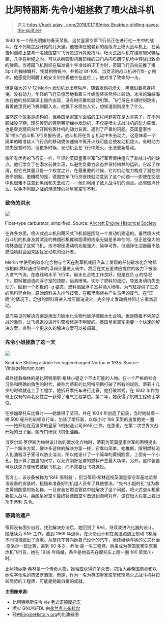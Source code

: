 # 比阿特丽斯·先令小姐拯救了喷火战斗机

> 原文:[https://hack aday . com/2018/01/16/miss-Beatrice-shilling-saves-the-spitfire/](https://hackaday.com/2018/01/16/miss-beatrice-shilling-saves-the-spitfire/)

1940 年一个阳光明媚的春天早晨，这位皇家空军飞行员正在进行他一生中的战斗。在不列颠之战开始的几天里，他被绑在他崭新的超级海上喷火战斗机上，在英吉利海峡上空与一名德国空军飞行员进行殊死搏斗。喷火式战斗机在梅塞施米特后面，几乎在射程之内，可以从椭圆形机翼前缘的四门~~八门~~布朗宁机枪中释放出致命的弹幕。当德国飞机刚好在瞄准镜十字准线的正下方时，英国飞行员向前推了推 Spit 的棒棒糖杆，使其稍稍俯冲，并掠过 Bf-109。当灵活的战斗机进行负- *g* 俯冲，他感觉到肩膀上的安全带拉着他坐在座位上，他对准了致命的一击。

但是强大的 V-12 Merlin 发动机发出劈啪声，随着发动机熄火，黑烟沿着机身拖曳。没有动力，年轻的飞行员惊恐地看着三叶螺旋桨突然停止转动。冰冷的海峡海水在他的挡风玻璃上隐约出现，没有时间重新启动引擎。飞行员在关键时刻跳伞，看着他漂亮的飞机侧翻入水，他飘下水面加入它，想知道刚刚发生了什么。

虽然这个故事是虚构的，但英国皇家空军面临的工程问题实在是太真实了。在不列颠战役早期，现在传奇的劳斯莱斯梅林发动机，不仅是喷火式战斗机的动力装置，也是霍克飓风和兰开斯特轰炸机的动力装置，遇到了严重的问题。英国皇家空军“喷火”战斗机飞行员报告说，战斗机将在负 g 机动中失去动力，这意味着一个简单的瞄准敌人飞行员的移动或快速俯冲离开火线可能会使发动机熄火。有时动力损失是暂时的，但更多时候，发动机会在飞行中熄火，无法重新启动。

像所有优秀的飞行员一样，年轻的英国皇家空军飞行军官很快适应了新战斗机的缺点。他们学会了在潜水前做半滚，以避免负重力姿态并保持梅林的运转。它起了作用，但它充其量只是一个权宜之计，在最重要的时候，它对机动能力构成了潜在的致命限制。更糟糕的是，德国空军飞行员很快就注意到了这个问题——即使在空战中也很难不注意到黑烟和失去动力——他们利用了敌人战斗机的弱点。必须做点什么，以免不列颠之战的潮流转向对皇家空军不利。

### 致命的洪水

[![](../Images/fbd4392f26513de34017e0e54b520049.png)](https://hackaday.com/wp-content/uploads/2018/01/fig030-themed.jpg)

Float-type carburetor, simplified. Source: [Aircraft Engine Historical Society](http://www.enginehistory.org/Accessories/HxFuelSys/FuelSysHx04.shtml)

在许多方面，喷火式战斗机和飓风式飞机都是围绕一个发动机建造的。虽然喷火式战斗机的机身及其漂亮的椭圆形机翼和圆滑的线条无疑是革命性的，但正是强大的梅林造就了这架飞机。液冷增压发动机功能强大、简单可靠，但选择化油器而不是燃油喷射会回来困扰发动机的设计者。

Merlin 中使用的碳水化合物与今天在割草机或旧汽车上发现的任何碳水化合物都很相似:燃料通过简单的浮阀计量进入碗中，然后在文丘里效应提供的吸力下被吸入进气气流。在直线和水平飞行中，碳水化合物工作良好。但是在负 g 的情况下，燃料被迫流向浮子室的顶部，远离喷嘴，切断了燃料的流动，导致发动机失去动力。回到一个积极的- *g* 姿态，燃料溅回浮子室并涌入喷嘴，为气缸提供了过浓的燃料混合物。原始燃料进入排气歧管，在那里燃烧并产生乌黑的废气。在“正确”的情况下，足够的燃料将进入增压器淹没它，完全停止发动机并阻止它重新启动。

显而易见的解决方案是用压力碳水化合物代替浮碗碳水化合物。但是随着不列颠之战的激烈，让飞机退役进行引擎检修是不明智的。英国皇家空军需要一个快速的解决方案，直到一个更永久的解决方案可以被部署。

### 先令小姐拯救了这一天

[![](../Images/d76b53c087f3b4b27b233aacca3b4d77.png)](https://hackaday.com/wp-content/uploads/2017/12/shilling031.jpg)

Beatrice Shilling astride her supercharged Norton in 1935\. Source: [VintageNorton.com](http://www.vintagenorton.com/2016/01/beatrice-shilling.html)

最终拯救梅林的是比阿特丽斯·希林小姐这个不太可能的人物。在一个严格的社会习俗和明确的角色的时代，被称为蒂莉的比阿特丽斯打破了所有的规则。蒂莉十几岁的时候就迷上了工程学，她拆开摩托车进行比赛，她打破常规，在 1932 年作为班上仅有的两名女性之一获得了电气工程学位。第二年，她获得了机械工程硕士学位。

在参加摩托车比赛时——她赢得了奖项，并在 1934 年创造了记录，当时她骑着一辆 500 毫升的诺顿自行车，加装了增压器，以每小时 106 英里的速度跑完一圈——她开始在范堡罗的皇家飞机制造公司(RAE)工作。在那里，在第二次世界大战开始的日子里，她专门研究飞机化油器。

当罗尔斯·罗伊斯为梅林设计新的碳水化合物时，蒂莉为英国皇家空军的困境提出了一个解决方案，像许多这样的解决方案一样，它看似简单。她推断，限制燃料流入化油器浮子室可以防止溢流，所以她设计了一个简单的黄铜圆盘，上面有一个小孔。她计算了圆盘的尺寸，以允许刚好足够的燃料产生最大功率。另外，这种装置可以快速方便地安装到飞机上，而不需要让飞机退役。

官方上，该设备被称为“RAE 限制器”，但当蒂莉·希林巡视英国皇家空军基地监督该设备的安装时，粗糙和准备好的机组人员有了其他想法。“先令小姐的孔”成为救生黄铜圆盘的新名称，一旦安装在燃油管路中就解决了这个问题。喷火式战斗机重新投入战斗，英国皇家空军最终将德国空军击退到海峡对岸，这在很大程度上要归功于蒂利·先令。

### 蒂莉的遗产

蒂莉没有固步自封。找到解决办法后，她回到了 RAE，继续改进汽化器的设计。她继续为 RAE 工作，直到 1969 年退休，在火箭设计和在潮湿跑道上制动飞机等不同领域做出了贡献。从摩托车转向她自己设计的汽车，她还继续与她的丈夫乔治·奈洛尔一起比赛，直到 60 多岁。乔治·是一名工程师，后来成为英国皇家空军轰炸机飞行员，她在 1938 年结婚，条件是他首先在摩托车上跑一圈 100 英里/小时。

比阿特丽斯·希林是一个传奇人物，她理应获得许多荣誉，包括大英帝国勋章和以她名字命名的范堡罗酒馆。但是，作为一名为英国皇家空军修理喷火式战斗机并扭转局势的工程师，可能是她最自豪的成就。

**主图像来源:**

*   比阿特丽斯先令 via [老式诺顿摩托车](http://www.vintagenorton.com/2016/01/beatrice-shilling.html)
*   喷火 GNU/GFDL 由[弗兰克卡布拉尔](https://commons.wikimedia.org/wiki/File:Ray_Flying_Legends_2005-1.jpg)
*   经由[EngineHistory.org](http://www.enginehistory.org/Accessories/HxFuelSys/FuelSysHx04.shtml)的化油器图